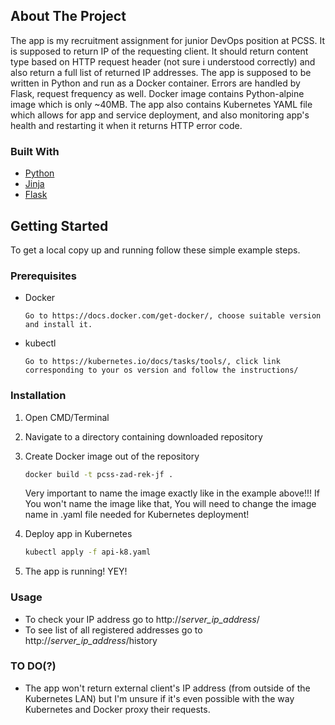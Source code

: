 ## About The Project

The app is my recruitment assignment for junior DevOps position at PCSS. It is supposed to return IP of the requesting client. 
It should return content type based on HTTP request header (not sure i understood correctly) and also return a full list of returned IP addresses.
The app is supposed to be written in Python and run as a Docker container. Errors are handled by Flask, request frequency as well. 
Docker image contains Python-alpine image which is only ~40MB. The app also contains Kubernetes YAML file which allows for app and service deployment, and also monitoring app's health and restarting it when it returns HTTP error code.



### Built With

* [Python](https://www.python.org/)
* [Jinja](https://jinja.palletsprojects.com/en/3.0.x/)
* [Flask](https://flask.palletsprojects.com/en/2.0.x/)



<!-- GETTING STARTED -->
## Getting Started

To get a local copy up and running follow these simple example steps.

### Prerequisites


* Docker
	```
	Go to https://docs.docker.com/get-docker/, choose suitable version and install it.
	```
* kubectl
	```
	Go to https://kubernetes.io/docs/tasks/tools/, click link corresponding to your os version and follow the instructions/
	```
	
### Installation

1. Open CMD/Terminal
2. Navigate to a directory containing downloaded repository
3. Create Docker image out of the repository
	```sh
	docker build -t pcss-zad-rek-jf .
	```
	
	Very important to name the image exactly like in the example above!!! If You won't name the image like that, You will need to change the image name in .yaml file needed for Kubernetes deployment!
	
4. Deploy app in Kubernetes
   ```sh
   kubectl apply -f api-k8.yaml
   ```
5. The app is running! YEY!



### Usage

* To check your IP address go to http://*server_ip_address*/ </br>
* To see list of all registered addresses go to http://*server_ip_address*/history



### TO DO(?)

* The app won't return external client's IP address (from outside of the Kubernetes LAN) 
	but I'm unsure if it's even possible with the way Kubernetes and Docker proxy their requests.